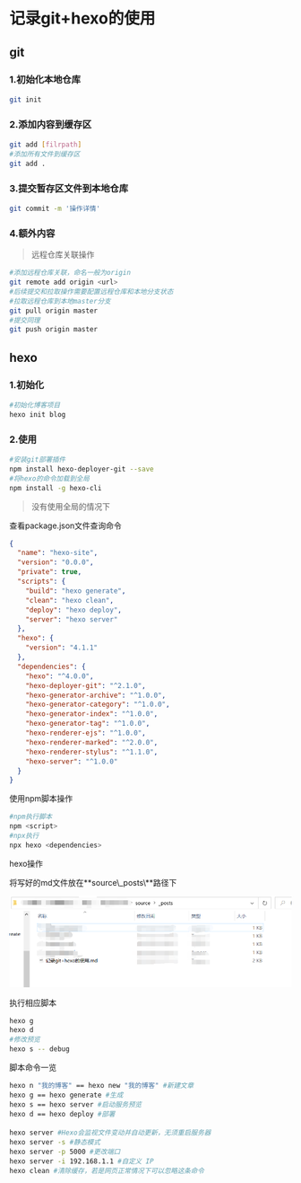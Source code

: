# 记录git+hexo的使用

## git

### 1.初始化本地仓库

~~~bash
git init
~~~

### 2.添加内容到缓存区

~~~bash
git add [filrpath]
#添加所有文件到缓存区
git add . 
~~~

### 3.提交暂存区文件到本地仓库

~~~bash
git commit -m '操作详情' 
~~~

### 4.额外内容

>远程仓库关联操作

~~~bash
#添加远程仓库关联，命名一般为origin
git remote add origin <url>
#后续提交和拉取操作需要配置远程仓库和本地分支状态
#拉取远程仓库到本地master分支
git pull origin master 
#提交同理
git push origin master
~~~

## hexo

### 1.初始化

~~~bash
#初始化博客项目
hexo init blog
~~~

### 2.使用

~~~bash
#安装git部署插件
npm install hexo-deployer-git --save
#将hexo的命令加载到全局
npm install -g hexo-cli 
~~~

> 没有使用全局的情况下

查看package.json文件查询命令

~~~json
{
  "name": "hexo-site",
  "version": "0.0.0",
  "private": true,
  "scripts": {
    "build": "hexo generate",
    "clean": "hexo clean",
    "deploy": "hexo deploy",
    "server": "hexo server"
  },
  "hexo": {
    "version": "4.1.1"
  },
  "dependencies": {
    "hexo": "^4.0.0",
    "hexo-deployer-git": "^2.1.0",
    "hexo-generator-archive": "^1.0.0",
    "hexo-generator-category": "^1.0.0",
    "hexo-generator-index": "^1.0.0",
    "hexo-generator-tag": "^1.0.0",
    "hexo-renderer-ejs": "^1.0.0",
    "hexo-renderer-marked": "^2.0.0",
    "hexo-renderer-stylus": "^1.1.0",
    "hexo-server": "^1.0.0"
  }
}

~~~

使用npm脚本操作

~~~bash
#npm执行脚本
npm <script>
#npx执行
npx hexo <dependencies>
~~~

hexo操作

将写好的md文件放在**source\\_posts\\**路径下

![文件夹示例图](../image/文件夹截图.png)

执行相应脚本

~~~bash
hexo g
hexo d
#修改预览
hexo s -- debug
~~~

脚本命令一览

~~~bash
hexo n "我的博客" == hexo new "我的博客" #新建文章
hexo g == hexo generate #生成
hexo s == hexo server #启动服务预览
hexo d == hexo deploy #部署

hexo server #Hexo会监视文件变动并自动更新，无须重启服务器
hexo server -s #静态模式
hexo server -p 5000 #更改端口
hexo server -i 192.168.1.1 #自定义 IP
hexo clean #清除缓存，若是网页正常情况下可以忽略这条命令
~~~







